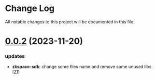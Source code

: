 
# Change Log

All notable changes to this project will be documented in this file.

# [0.0.2](https://github.com/mmdi1/go-wallet-sdk) (2023-11-20)

### updates

- **zkspace-sdk:** change some files name and remove some unused libs ([21](https://github.com/mmdi1/go-wallet-sdk/pull/21))
